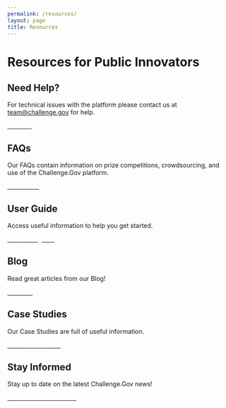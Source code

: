 ```yaml
---
permalink: /resources/
layout: page
title: Resources
---
```


<h1 class="text-center mb-4 font-weight-bold">Resources for Public Innovators</h1> 
<div class="grid-row grid-gap"> <!--merged -->
  <div class="usa-width-one-half"> 
    <div class="usa-card">
      <div class="usa-card__body text-center">  
        <i class="fas fa-laptop" style="color: #FA9441; font-size: 3em; padding-bottom: 20px;" title="Technical help"></i> 
        <h2 class="usa-card__heading text-center">Need Help?</h2> 
        <p class="usa-card__text text-center">For technical issues with the platform please contact us at <a href="mailto:team@challenge.gov" class="link">team@challenge.gov</a> for help.</p> 
        <a href="mailto:team@challenge.gov" class="usa-button usa-button"><span style="color: #ffffff;">Email us</span></a> 
      </div> 
    </div> 
  </div> 
  <div class="usa-width-one-half"> 
    <div class="usa-card"> 
      <div class="usa-card__body text-center"> 
        <i class="dashboard-card-icon fa fa-question-circle" style="font-size: 3em; padding-bottom: 20px;" title="Read FAQs"></i> 
        <h2 class="usa-card__heading text-center">FAQs</h2> 
        <p class="usa-card__text text-center">Our FAQs contain information on prize competitions, crowdsourcing, and use of the Challenge.Gov platform.</p> 
        <a href="{{ site.baseurl }}/public-innovator-faqs/" class="usa-button usa-button"><span style="color: #ffffff;">Read FAQs</span></a>         
      </div> 
    </div> 
  </div>  
</div> 

<div class="grid-row grid-gap"> 
  <div class="usa-width-one-half"> 
    <div class="usa-card"> 
      <div class="usa-card__body text-center"> 
        <i class="dashboard-card-icon fas fa-book-open" style="color: #FA9441; font-size: 3em; padding-bottom: 20px;" title="User Guide"></i> 
        <h2 class="usa-card__heading text-center">User Guide</h2> 
        <p class="usa-card__text text-center">Access useful information to help you get started.</p> 
        <a href="{{ site.baseurl }}/user-guide/" class="usa-button usa-button"><span style="color: #ffffff;">View user guide</span></a>         
      </div> 
    </div> 
  </div>   
  <div class="usa-width-one-half"> 
    <div class="usa-card"> 
      <div class="usa-card__body text-center"> 
        <i class="fab fa-readme" style="color: #FA9441; font-size: 3em; padding-bottom: 20px;" title="Read our blog"></i> 
        <h2 class="usa-card__heading text-center">Blog</h2> 
        <p class="usa-card__text text-center">Read great articles from our Blog!</p> 
        <a href="{{ site.baseurl }}/blog/" class="usa-button usa-button"><span style="color: #ffffff;">Read blog</span></a>         
      </div> 
    </div> 
  </div> 
</div> 

<div class="grid-row grid-gap"> 
  <div class="usa-width-one-half"> 
    <div class="usa-card"> 
      <div class="usa-card__body text-center"> 
        <i class="fa fa-solid fa-folder" style="color: #FA9441; padding-bottom: 20px; font-size: 3em;" title="Case studies"></i> 
        <h2 class="usa-card__heading text-center">Case Studies</h2> 
        <p class="usa-card__text text-center">Our Case Studies are full of useful information.</p> 
        <a href="{{ site.baseurl }}/toolkit/case-studies/" class="usa-button usa-button"><span style="color: #ffffff;">Read case studies</span></a>         
      </div> 
    </div> 
  </div> 
  <div class="usa-width-one-half"> 
    <div class="usa-card"> 
      <div class="usa-card__body text-center"> 
        <i class="fas fa-envelope" style="color: #FA9441; padding-bottom: 20px; font-size: 3em;" title="Subscribe to newsletter"></i> 
        <h2 class="usa-card__heading text-center">Stay Informed</h2> 
        <p class="usa-card__text text-center">Stay up to date on the latest Challenge.Gov news!</p> 
        <a href="https://public.govdelivery.com/accounts/USGSATTS/subscriber/topics?qsp=USGSATTS_6" class="usa-button usa-button"><span style="color: #ffffff;">Subscribe to newsletter</span></a> <!-- not in staging site --> 
      </div> 
    </div> 
  </div> 
</div> 

